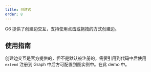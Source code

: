 ```yaml
---
title: 创建边
order: 8
---
```


G6 提供了创建边交互，支持使用点击或拖拽的方式创建边。

## 使用指南

创建边交互是官方提供的，但不是默认被注册的，需要引用到代码中后使用 `extend` 注册到 Graph 中后方可配置到图实例中。在此 demo 中。
